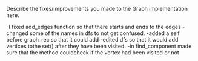 Describe the fixes/improvements you made to the Graph implementation here.

-I fixed add_edges function so that there starts and ends to the edges
-changed some of the names in dfs to not get confused. 
-added a self before graph_rec so that it could add
-edited dfs so that it would add vertices tothe set() after they have been visited.
-in find_component made sure that the method couldcheck if the vertex had been visited or not